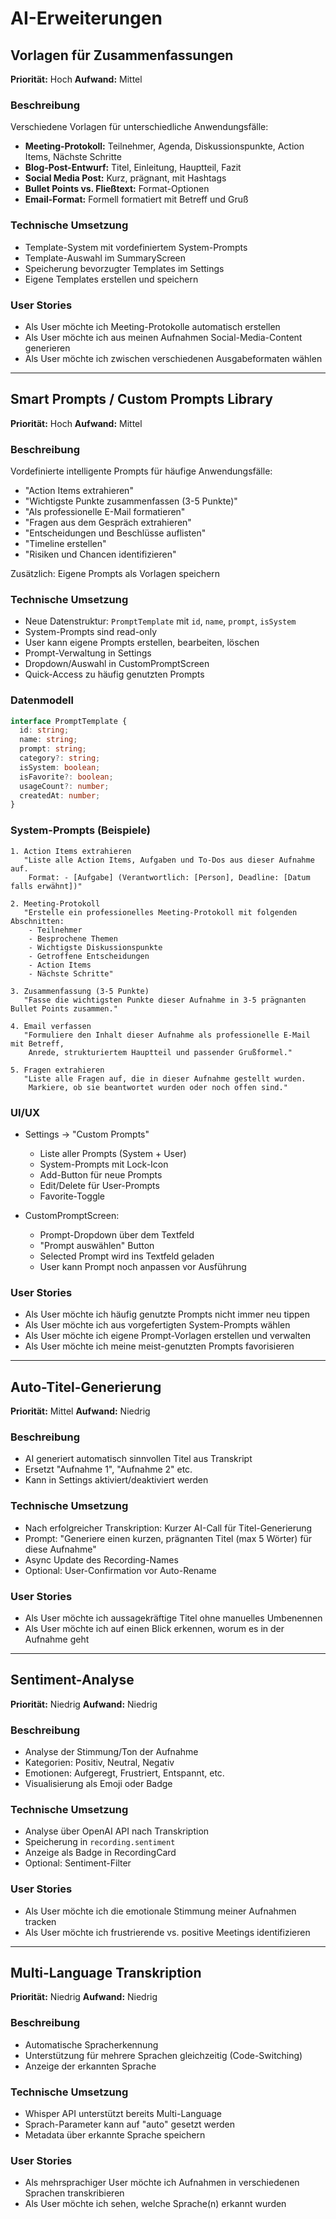 # AI-Erweiterungen

## Vorlagen für Zusammenfassungen
**Priorität:** Hoch
**Aufwand:** Mittel

### Beschreibung
Verschiedene Vorlagen für unterschiedliche Anwendungsfälle:
- **Meeting-Protokoll:** Teilnehmer, Agenda, Diskussionspunkte, Action Items, Nächste Schritte
- **Blog-Post-Entwurf:** Titel, Einleitung, Hauptteil, Fazit
- **Social Media Post:** Kurz, prägnant, mit Hashtags
- **Bullet Points vs. Fließtext:** Format-Optionen
- **Email-Format:** Formell formatiert mit Betreff und Gruß

### Technische Umsetzung
- Template-System mit vordefiniertem System-Prompts
- Template-Auswahl im SummaryScreen
- Speicherung bevorzugter Templates im Settings
- Eigene Templates erstellen und speichern

### User Stories
- Als User möchte ich Meeting-Protokolle automatisch erstellen
- Als User möchte ich aus meinen Aufnahmen Social-Media-Content generieren
- Als User möchte ich zwischen verschiedenen Ausgabeformaten wählen

---

## Smart Prompts / Custom Prompts Library
**Priorität:** Hoch
**Aufwand:** Mittel

### Beschreibung
Vordefinierte intelligente Prompts für häufige Anwendungsfälle:
- "Action Items extrahieren"
- "Wichtigste Punkte zusammenfassen (3-5 Punkte)"
- "Als professionelle E-Mail formatieren"
- "Fragen aus dem Gespräch extrahieren"
- "Entscheidungen und Beschlüsse auflisten"
- "Timeline erstellen"
- "Risiken und Chancen identifizieren"

Zusätzlich: Eigene Prompts als Vorlagen speichern

### Technische Umsetzung
- Neue Datenstruktur: `PromptTemplate` mit `id`, `name`, `prompt`, `isSystem`
- System-Prompts sind read-only
- User kann eigene Prompts erstellen, bearbeiten, löschen
- Prompt-Verwaltung in Settings
- Dropdown/Auswahl in CustomPromptScreen
- Quick-Access zu häufig genutzten Prompts

### Datenmodell
```typescript
interface PromptTemplate {
  id: string;
  name: string;
  prompt: string;
  category?: string;
  isSystem: boolean;
  isFavorite?: boolean;
  usageCount?: number;
  createdAt: number;
}
```

### System-Prompts (Beispiele)
```
1. Action Items extrahieren
   "Liste alle Action Items, Aufgaben und To-Dos aus dieser Aufnahme auf.
    Format: - [Aufgabe] (Verantwortlich: [Person], Deadline: [Datum falls erwähnt])"

2. Meeting-Protokoll
   "Erstelle ein professionelles Meeting-Protokoll mit folgenden Abschnitten:
    - Teilnehmer
    - Besprochene Themen
    - Wichtigste Diskussionspunkte
    - Getroffene Entscheidungen
    - Action Items
    - Nächste Schritte"

3. Zusammenfassung (3-5 Punkte)
   "Fasse die wichtigsten Punkte dieser Aufnahme in 3-5 prägnanten Bullet Points zusammen."

4. Email verfassen
   "Formuliere den Inhalt dieser Aufnahme als professionelle E-Mail mit Betreff,
    Anrede, strukturiertem Hauptteil und passender Grußformel."

5. Fragen extrahieren
   "Liste alle Fragen auf, die in dieser Aufnahme gestellt wurden.
    Markiere, ob sie beantwortet wurden oder noch offen sind."
```

### UI/UX
- Settings → "Custom Prompts"
  - Liste aller Prompts (System + User)
  - System-Prompts mit Lock-Icon
  - Add-Button für neue Prompts
  - Edit/Delete für User-Prompts
  - Favorite-Toggle

- CustomPromptScreen:
  - Prompt-Dropdown über dem Textfeld
  - "Prompt auswählen" Button
  - Selected Prompt wird ins Textfeld geladen
  - User kann Prompt noch anpassen vor Ausführung

### User Stories
- Als User möchte ich häufig genutzte Prompts nicht immer neu tippen
- Als User möchte ich aus vorgefertigten System-Prompts wählen
- Als User möchte ich eigene Prompt-Vorlagen erstellen und verwalten
- Als User möchte ich meine meist-genutzten Prompts favorisieren

---

## Auto-Titel-Generierung
**Priorität:** Mittel
**Aufwand:** Niedrig

### Beschreibung
- AI generiert automatisch sinnvollen Titel aus Transkript
- Ersetzt "Aufnahme 1", "Aufnahme 2" etc.
- Kann in Settings aktiviert/deaktiviert werden

### Technische Umsetzung
- Nach erfolgreicher Transkription: Kurzer AI-Call für Titel-Generierung
- Prompt: "Generiere einen kurzen, prägnanten Titel (max 5 Wörter) für diese Aufnahme"
- Async Update des Recording-Names
- Optional: User-Confirmation vor Auto-Rename

### User Stories
- Als User möchte ich aussagekräftige Titel ohne manuelles Umbenennen
- Als User möchte ich auf einen Blick erkennen, worum es in der Aufnahme geht

---

## Sentiment-Analyse
**Priorität:** Niedrig
**Aufwand:** Niedrig

### Beschreibung
- Analyse der Stimmung/Ton der Aufnahme
- Kategorien: Positiv, Neutral, Negativ
- Emotionen: Aufgeregt, Frustriert, Entspannt, etc.
- Visualisierung als Emoji oder Badge

### Technische Umsetzung
- Analyse über OpenAI API nach Transkription
- Speicherung in `recording.sentiment`
- Anzeige als Badge in RecordingCard
- Optional: Sentiment-Filter

### User Stories
- Als User möchte ich die emotionale Stimmung meiner Aufnahmen tracken
- Als User möchte ich frustrierende vs. positive Meetings identifizieren

---

## Multi-Language Transkription
**Priorität:** Niedrig
**Aufwand:** Niedrig

### Beschreibung
- Automatische Spracherkennung
- Unterstützung für mehrere Sprachen gleichzeitig (Code-Switching)
- Anzeige der erkannten Sprache

### Technische Umsetzung
- Whisper API unterstützt bereits Multi-Language
- Sprach-Parameter kann auf "auto" gesetzt werden
- Metadata über erkannte Sprache speichern

### User Stories
- Als mehrsprachiger User möchte ich Aufnahmen in verschiedenen Sprachen transkribieren
- Als User möchte ich sehen, welche Sprache(n) erkannt wurden

